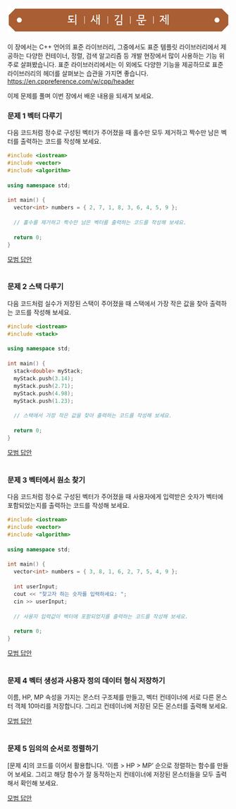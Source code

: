 ![](../../images/exercise_title.png "되새김문제")

이 장에서는 C++ 언어의 표준 라이브러리, 그중에서도 표준 템플릿 라이브러리에서 제공하는 다양한 컨테이너, 정렬, 검색 알고리즘 등 개발 현장에서 많이 사용하는 기능 위주로 살펴봤습니다.
표준 라이브러리에서는 이 외에도 다양한 기능을 제공하므로 표준 라이브러리의 헤더를 살펴보는 습관을 가지면 좋습니다.<br>
https://en.cppreference.com/w/cpp/header

이제 문제를 풀며 이번 장에서 배운 내용을 되새겨 보세요.


### 문제 1 벡터 다루기
다음 코드처럼 정수로 구성된 벡터가 주어졌을 때 홀수만 모두 제거하고 짝수만 남은 벡터를 출력하는 코드를 작성해 보세요.
```cpp
#include <iostream>
#include <vector>
#include <algorithm>

using namespace std;

int main() {
  vector<int> numbers = { 2, 7, 1, 8, 3, 6, 4, 5, 9 };

  // 홀수를 제거하고 짝수만 남은 벡터를 출력하는 코드를 작성해 보세요.

  return 0;
}
```

[모범 답안](https://github.com/mystous/DoItCPP/tree/main/exercise/ch12/solution_01.md "문제 1번 정답")
<br /><br />

### 문제 2 스택 다루기
다음 코드처럼 실수가 저장된 스택이 주어졌을 때 스택에서 가장 작은 값을 찾아 출력하는 코드를 작성해 보세요.
```cpp
#include <iostream>
#include <stack>

using namespace std;

int main() {
  stack<double> myStack;
  myStack.push(3.14);
  myStack.push(2.71);
  myStack.push(4.98);
  myStack.push(1.23);

  // 스택에서 가장 작은 값을 찾아 출력하는 코드를 작성해 보세요.

  return 0;
}
```

[모범 답안](https://github.com/mystous/DoItCPP/tree/main/exercise/ch12/solution_02.md "문제 2번 정답")
<br /><br />

### 문제 3 벡터에서 원소 찾기
다음 코드처럼 정수로 구성된 벡터가 주어졌을 때 사용자에게 입력받은 숫자가 벡터에 포함되었는지를 출력하는 코드를 작성해 보세요.
```cpp
#include <iostream>
#include <vector>
#include <algorithm>

using namespace std;

int main() {
  vector<int> numbers = { 3, 8, 1, 6, 2, 7, 5, 4, 9 };

  int userInput;
  cout << "찾고자 하는 숫자를 입력하세요: ";
  cin >> userInput;

  // 사용자 입력값이 벡터에 포함되었지를 출력하는 코드를 작성해 보세요.

  return 0;
}
```

[모범 답안](https://github.com/mystous/DoItCPP/tree/main/exercise/ch12/solution_03.md "문제 3번 정답")
<br /><br />

### 문제 4 벡터 생성과 사용자 정의 데이터 형식 저장하기
이름, HP, MP 속성을 가지는 몬스터 구조체를 만들고, 벡터 컨테이너에 서로 다른 몬스터 객체 10마리를 저장합니다.
그리고 컨테이너에 저장된 모든 몬스터를 출력해 보세요.

[모범 답안](https://github.com/mystous/DoItCPP/tree/main/exercise/ch12/solution_04.md "문제 4번 정답")
<br /><br />

### 문제 5 임의의 순서로 정렬하기
[문제 4]의 코드를 이어서 활용합니다. 
‘이름 > HP > MP’ 순으로 정렬하는 함수를 만들어 보세요. 
그리고 해당 함수가 잘 동작하는지 컨테이너에 저장된 몬스터들을 모두 출력해서 확인해 보세요.
 

[모범 답안](https://github.com/mystous/DoItCPP/tree/main/exercise/ch12/solution_05.md "문제 5번 정답")
<br /><br />
